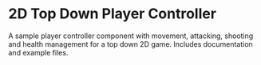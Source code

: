 # 2D Top Down Player Controller

A sample player controller component with movement, attacking, shooting and health management for a top down 2D game. Includes documentation and example files.
